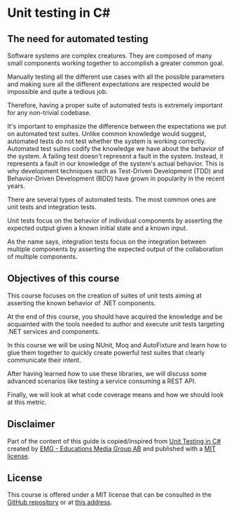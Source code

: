 # Unit testing in C\#

## The need for automated testing

Software systems are complex creatures. They are composed of many small components working together to accomplish a greater common goal.

Manually testing all the different use cases with all the possible parameters and making sure all the different expectations are respected would be impossible and quite a tedious job.

Therefore, having a proper suite of automated tests is extremely important for any non-trivial codebase.

It's important to emphasize the difference between the expectations we put on automated test suites. Unlike common knowledge would suggest, automated tests do not test whether the system is working correctly. Automated test suites codify the knowledge we have about the behavior of the system. A failing test doesn't represent a fault in the system. Instead, it represents a fault in our knowledge of the system's actual behavior. This is why development techniques such as Test-Driven Development \(TDD\) and Behavior-Driven Development \(BDD\) have grown in popularity in the recent years.

There are several types of automated tests. The most common ones are unit tests and integration tests.

Unit tests focus on the behavior of individual components by asserting the expected output given a known initial state and a known input.

As the name says, integration tests focus on the integration between multiple components by asserting the expected output of the collaboration of multiple components.

## Objectives of this course

This course focuses on the creation of suites of unit tests aiming at asserting the known behavior of .NET components.

At the end of this course, you should have acquired the knowledge and be acquainted with the tools needed to author and execute unit tests targeting .NET services and components.

In this course we will be using NUnit, Moq and AutoFixture and learn how to glue them together to quickly create powerful test suites that clearly communicate their intent.

After having learned how to use these libraries, we will discuss some advanced scenarios like testing a service consuming a REST API.

Finally, we will look at what code coverage means and how we should look at this metric.

## Disclaimer

Part of the content of this guide is copied/inspired from [Unit Testing in C#](https://docs.educationsmediagroup.com/unit-testing-csharp/) created by [EMG - Educations Media Group AB](https://github.com/emgdev) and published with a [MIT license](https://raw.githubusercontent.com/emgdev/unit-testing-csharp/master/LICENSE).

## License

This course is offered under a MIT license that can be consulted in the [GitHub repository](https://github.com/insight-architectures/unit-testing-csharp) or at [this address](https://raw.githubusercontent.com/insight-architectures/unit-testing-csharp/master/LICENSE).
